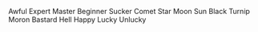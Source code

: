 Awful
Expert
Master
Beginner
Sucker
Comet
Star
Moon
Sun
Black
Turnip
Moron
Bastard
Hell
Happy
Lucky
Unlucky
